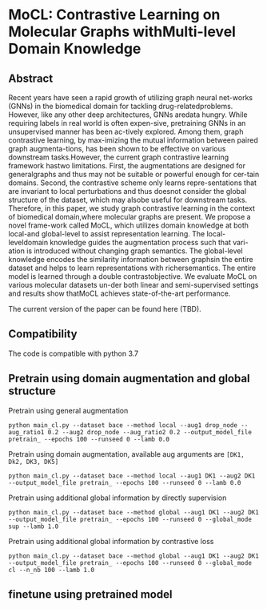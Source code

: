 # MoCL: Contrastive Learning on Molecular Graphs withMulti-level Domain Knowledge
## Abstract
Recent years have seen a rapid growth of utilizing graph neural net-works (GNNs) in the biomedical domain for tackling drug-relatedproblems. However, like any other deep architectures, GNNs aredata hungry. While requiring labels in real world is often expen-sive, pretraining GNNs in an unsupervised manner has been ac-tively explored. Among them, graph contrastive learning, by max-imizing the mutual information between paired graph augmenta-tions, has been shown to be effective on various downstream tasks.However, the current graph contrastive learning framework hastwo limitations. First, the augmentations are designed for generalgraphs and thus may not be suitable or powerful enough for cer-tain domains. Second, the contrastive scheme only learns repre-sentations that are invariant to local perturbations and thus doesnot consider the global structure of the dataset, which may alsobe useful for downstream tasks. Therefore, in this paper, we study graph contrastive learning in the context of biomedical domain,where molecular graphs are present. We propose a novel frame-work called MoCL, which utilizes domain knowledge at both local-and global-level to assist representation learning. The local-leveldomain knowledge guides the augmentation process such that vari-ation is introduced without changing graph semantics. The global-level knowledge encodes the similarity information between graphsin the entire dataset and helps to learn representations with richersemantics. The entire model is learned through a double contrastobjective. We evaluate MoCL on various molecular datasets un-der both linear and semi-supervised settings and results show thatMoCL achieves state-of-the-art performance.

The current version of the paper can be found here (TBD).

## Compatibility
The code is compatible with python 3.7

## Pretrain using domain augmentation and global structure

Pretrain using general augmentation 

```
python main_cl.py --dataset bace --method local --aug1 drop_node --aug_ratio1 0.2 --aug2 drop_node --aug_ratio2 0.2 --output_model_file pretrain_ --epochs 100 --runseed 0 --lamb 0.0
```

Pretrain using domain augmentation, available aug arguments are `[DK1, Dk2, DK3, DK5]`

```
python main_cl.py --dataset bace --method local --aug1 DK1 --aug2 DK1 --output_model_file pretrain_ --epochs 100 --runseed 0 --lamb 0.0
```

Pretrain using additional global information by directly supervision

```
python main_cl.py --dataset bace --method global --aug1 DK1 --aug2 DK1 --output_model_file pretrain_ --epochs 100 --runseed 0 --global_mode sup --lamb 1.0
```

Pretrain using additional global information by contrastive loss

```
python main_cl.py --dataset bace --method global --aug1 DK1 --aug2 DK1 --output_model_file pretrain_ --epochs 100 --runseed 0 --global_mode cl --n_nb 100 --lamb 1.0
```


## finetune using pretrained model


